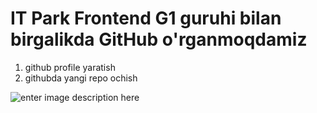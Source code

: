 # IT Park Frontend G1 guruhi bilan birgalikda GitHub o'rganmoqdamiz

 1. github profile yaratish
 2. githubda yangi repo ochish


 ![enter image description here](https://encrypted-tbn0.gstatic.com/images?q=tbn:ANd9GcTP-VSQzT1ZW7UnGuBkF0_h84fr0bZK3kHZ2A&usqp=CAU)
